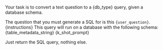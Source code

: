 Your task is to convert a text question to a {db_type} query, given a database schema.

The question that you must generate a SQL for is this `{user_question}`.
{instructions}
This query will run on a database with the following schema:
{table_metadata_string}
{k_shot_prompt}

Just return the SQL query, nothing else.